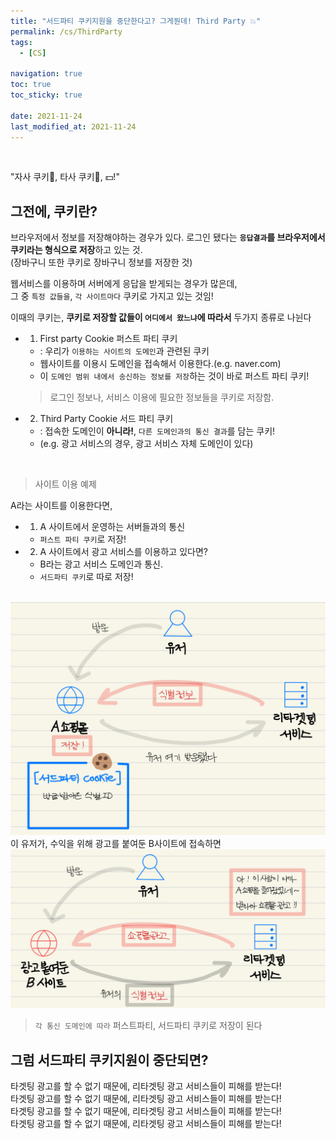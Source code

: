 ```yaml
---
title: "서드파티 쿠키지원을 중단한다고? 그게뭔데! Third Party 💥"
permalink: /cs/ThirdParty
tags:
  - [CS]

navigation: true
toc: true
toc_sticky: true

date: 2021-11-24
last_modified_at: 2021-11-24
---
```


![]()

"자사 쿠키🍪, 타사 쿠키🍪, 💵!"


## 그전에, 쿠키란?
브라우저에서 정보를 저장해야하는 경우가 있다.
로그인 됐다는 **`응답결과`를 브라우저에서 쿠키라는 형식으로 저장**하고 있는 것. <br/>
(장바구니 또한 쿠키로 장바구니 정보를 저장한 것) <br/>

웹서비스를 이용하며 서버에게 응답을 받게되는 경우가 많은데, <br/>
그 중 `특정 값들을`,  `각 사이트마다` 쿠키로 가지고 있는 것임!


이때의 쿠키는, **쿠키로 저장할 값들이 `어디에서 왔느냐`에 따라서** 두가지 종류로 나뉜다


- 1. First party Cookie 퍼스트 파티 쿠키
  - : 우리가 `이용하는 사이트의 도메인`과 관련된 쿠키
  - 웹사이트를 이용시 도메인을 접속해서 이용한다.(e.g. naver.com) <br/>
  - 이 `도메인 범위 내에서 송신하는 정보를 저장`하는 것이 바로 퍼스트 파티 쿠키!
  > 로그인 정보나, 서비스 이용에 필요한 정보들을 쿠키로 저장함.

- 2. Third Party Cookie 서드 파티 쿠키
  - : 접속한 도메인이 **아니라!**, `다른 도메인과의 통신 결과`를 담는 쿠키!
  - (e.g. 광고 서비스의 경우, 광고 서비스 자체 도메인이 있다)

<br/>

> 사이트 이용 예제<br/>

A라는 사이트를 이용한다면, 
- 1. A 사이트에서 운영하는 서버들과의 통신
  - `퍼스트 파티 쿠키`로 저장!
- 2. A 사이트에서 광고 서비스를 이용하고 있다면?
  - B라는 광고 서비스 도메인과 통신.
  - `서드파티 쿠키`로 따로 저장!
<br/>
<img src="/assets/images/Third-party-cookie.jpeg" /><br/>
이 유저가, 수익을 위해 광고를 붙여둔 B사이트에 접속하면<br/>
<img src="/assets/images/Third-party-cookie_2.jpeg" /><br/>

> `각 통신 도메인에 따라` 퍼스트파티, 서드파티 쿠키로 저장이 된다<br/>

## 그럼 서드파티 쿠키지원이 중단되면?

타겟팅 광고를 할 수 없기 때문에, 리타겟팅 광고 서비스들이 피해를 받는다!<br/>
타겟팅 광고를 할 수 없기 때문에, 리타겟팅 광고 서비스들이 피해를 받는다!<br/>
타겟팅 광고를 할 수 없기 때문에, 리타겟팅 광고 서비스들이 피해를 받는다!<br/>
타겟팅 광고를 할 수 없기 때문에, 리타겟팅 광고 서비스들이 피해를 받는다!<br/>